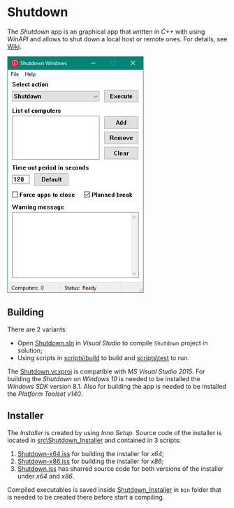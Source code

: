 # Shutdown
The *Shutdown* app is an graphical app that written in *C++* with using *WinAPI* and allows to shut down a local host or remote ones. For details, see [Wiki](https://github.com/DP458/Shutdown/wiki).

![Shutdow Screenshot](doc/Screenshots/ShutdownScreenshot.png)

## Building
There are 2 variants:
- Open [Shutdown.sln](./src/Shutdown.sln) in *Visual Studio* to compile `Shutdown` project in solution;
- Using scripts in [scripts\build](./scripts/build/) to build and [scripts\test](./scripts/test/) to run.

The [Shutdown.vcxproj](./src/Shutdown/Shutdown.vcxproj) is compatible with *MS Visual Studio 2015*. For building the *Shutdown* on *Windows 10* is needed to be installed the *Windows SDK* version 8.1. Also for building the app is needed to be installed the *Platform Toolset v140*.

## Installer
The *Installer* is created by using *Inno Setup*. Source code of the installer is located in [src\Shutdown_Installer](./src/Shutdown_Installer) and contained in 3 scripts:
1. [Shutdown-x64.iss](./src/Shutdown_Installer/Shutdown-x64.iss) for building the installer for *x64*;
2. [Shutdown-x86.iss](./src/Shutdown_Installer/Shutdown-x86.iss) for building the installer for *x86*;
3. [Shutdown.iss](./src/Shutdown_Installer/Shutdown.iss) has sharred source code for both versions of the installer under *x64* and *x86*.

Compiled executables is saved inside [Shutdown_Installer](./src/Shutdown_Installer) in `bin` folder that is needed to be created there before start a compiling.
